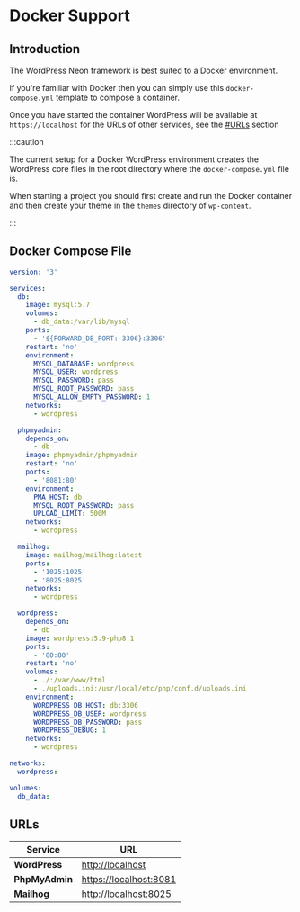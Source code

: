 # Docker Support

## Introduction

The WordPress Neon framework is best suited to a Docker environment.

If you're familiar with Docker then you can simply use this `docker-compose.yml` template to compose a container.

Once you have started the container WordPress will be available at `https://localhost` for the URLs of other services,
see the [#URLs](#urls) section

:::caution

The current setup for a Docker WordPress environment creates the WordPress core files in the root directory where the
`docker-compose.yml` file is.

When starting a project you should first create and run the Docker container and then create your theme in the `themes`
directory of `wp-content`.

:::


## Docker Compose File

```yaml title="docker-compose.yml"
version: '3'

services:
  db:
    image: mysql:5.7
    volumes:
      - db_data:/var/lib/mysql
    ports:
      - '${FORWARD_DB_PORT:-3306}:3306'
    restart: 'no'
    environment:
      MYSQL_DATABASE: wordpress
      MYSQL_USER: wordpress
      MYSQL_PASSWORD: pass
      MYSQL_ROOT_PASSWORD: pass
      MYSQL_ALLOW_EMPTY_PASSWORD: 1
    networks:
      - wordpress

  phpmyadmin:
    depends_on:
      - db
    image: phpmyadmin/phpmyadmin
    restart: 'no'
    ports:
      - '8081:80'
    environment:
      PMA_HOST: db
      MYSQL_ROOT_PASSWORD: pass
      UPLOAD_LIMIT: 500M
    networks:
      - wordpress

  mailhog:
    image: mailhog/mailhog:latest
    ports:
      - '1025:1025'
      - '8025:8025'
    networks:
      - wordpress

  wordpress:
    depends_on:
      - db
    image: wordpress:5.9-php8.1
    ports:
      - '80:80'
    restart: 'no'
    volumes:
      - ./:/var/www/html
      - ./uploads.ini:/usr/local/etc/php/conf.d/uploads.ini
    environment:
      WORDPRESS_DB_HOST: db:3306
      WORDPRESS_DB_USER: wordpress
      WORDPRESS_DB_PASSWORD: pass
      WORDPRESS_DEBUG: 1
    networks:
      - wordpress

networks:
  wordpress:

volumes:
  db_data:
```

## URLs

| Service         | URL                                               |
|-----------------|---------------------------------------------------|
| **WordPress**   | [http://localhost](http://localhost)              |
| **PhpMyAdmin**  | [https://localhost:8081](https://localhost:8081)  |
| **Mailhog**     | [http://localhost:8025](http://localhost:8025)    |